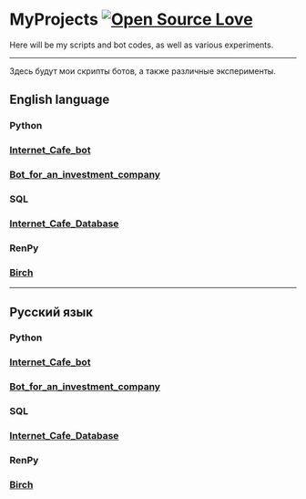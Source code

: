 # MyProjects [![Open Source Love](https://firstcontributions.github.io/open-source-badges/badges/open-source-v1/open-source.png)](https://github.com/firstcontributions/open-source-badges)
Here will be my scripts and bot codes, as well as various experiments.

_____________________________

Здесь будут мои скрипты ботов, а также различные эксперименты.

## English language
### Python 
### [Internet_Cafe_bot](Python/Telebots/Internet_cafe_bot_en.md)
### [Bot_for_an_investment_company](Python/Telebots/Bot_for_an_investment_company/Bot_for_an_investment_company_en.md)
### SQL
### [Internet_Cafe_Database](SQL/Internet_cafe/Internet_cafe_database_en.md)
### RenPy
### [Birch](RenPy/Birch_Scripts/Birch_Doc_en.md)

_____________________________

## Русский язык
### Python
### [Internet_Cafe_bot](Python/Telebots/Internet_cafe_bot_ru.md)
### [Bot_for_an_investment_company](Python/Telebots/Bot_for_an_investment_company/Bot_for_an_investment_company_ru.md)
### SQL
### [Internet_Cafe_Database](SQL/Internet_cafe/Internet_cafe_database_ru.md)
### RenPy
### [Birch](RenPy/Birch_Scripts/Birch_Doc_ru.md)
